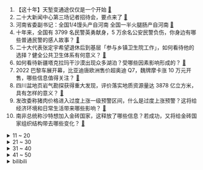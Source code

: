 1. 【这十年】天堑变通途仅仅是一个开始 [:link:](https://www.zhihu.com/question/575251031)
2. 二十大新闻中心第三场记者招待会，要点来了 [:link:](https://www.zhihu.com/question/575244353)
3. 河南省委副书记：全国1/4馒头产自河南 全国一半火腿肠产自河南 [:link:](https://www.zhihu.com/question/575248661)
4. 十年来，全国有 3799 名民警英勇献身，5 万余名公安民警负伤，你身边有哪些普通民警的感人故事？ [:link:](https://www.zhihu.com/question/560797326)
5. 二十大代表张定宇希望退休后到基层「参与乡镇卫生院工作」，如何看待他的选择？健全公共卫生体系有何意义？ [:link:](https://www.zhihu.com/question/560898371)
6. 如何看待新疆塔克拉玛干沙漠出现众多湖泊？受哪些因素影响形成的？ [:link:](https://www.zhihu.com/question/560600203)
7. 2022 巴黎车展开幕，比亚迪唐欧洲售价超奥迪 Q7，魏牌摩卡涨 10 万元开售，哪些信息值得关注？ [:link:](https://www.zhihu.com/question/560590154)
8. 四川盆地页岩气勘探获得重大发现，评价落实地质资源量达 3878 亿立方米，具有怎样的意义？ [:link:](https://www.zhihu.com/question/560717476)
9. 发改委称猪肉价格进入过度上涨一级预警区间，什么是过度上涨预警？这将给经济环境和日常生活带来哪些影响？ [:link:](https://www.zhihu.com/question/560706053)
10. 南非总统称沙特想加入金砖国家，这释放了哪些信息？若成功，又将给金砖国家组织结构带去哪些变化？ [:link:](https://www.zhihu.com/question/560612548)
<details>
<summary>11 ~ 20</summary>

11. 能不能在歼5，6，7等老式退役战斗机上加装自动驾驶，导航，制导装置，干扰弹和战斗部，变成无人版神风机？ [:link:](https://www.zhihu.com/question/53372385)
12. 泽连斯基称乌克兰 30% 发电厂被摧毁，基辅市长呼吁市民不要用空调等大功率电器，目前当地情况如何？ [:link:](https://www.zhihu.com/question/560615185)
13. 如何看待天津女孩向爸爸控诉「有本事试试我这个压力，请珍惜我们的儿童时光」，作为家长应该如何引导孩子？ [:link:](https://www.zhihu.com/question/560616228)
14. 女生赴英留学课堂几乎全是中国人，如何看待「反向留学」？这样出国「镀金」留学值得吗？ [:link:](https://www.zhihu.com/question/560785938)
15. 如何评价苹果于2022年10月18日在官网发布的iPad Pro 2022？ [:link:](https://www.zhihu.com/question/560610913)
16. 谷歌操作系统之心不死，重磅发布 KataOS 操作系统，该系统都有哪些亮点？ [:link:](https://www.zhihu.com/question/560937437)
17. 为什么让恋爱脑看「王宝钏挖野菜」的梗能火？你以前意识到王宝钏是恋爱脑了吗？ [:link:](https://www.zhihu.com/question/560604980)
18. 继马斯克后，又一名美国亿万富翁提议乌方保持中立，并让出克里米亚以停止俄乌冲突，如何解读这些言论？ [:link:](https://www.zhihu.com/question/560954287)
19. 乌官员称俄所谓「战时状态」对乌克兰没有意义，此前普京宣布在顿涅茨克等四地实施战时状态，如何看待该回应？ [:link:](https://www.zhihu.com/question/560962615)
20. 高中时期的友谊值得珍惜吗？ [:link:](https://www.zhihu.com/question/560828492)
</details>
<details>
<summary>21 ~ 30</summary>

21. 一个家庭越来越好的征兆是什么？ [:link:](https://www.zhihu.com/question/555044022)
22. 风力发电为什么被称为垃圾电？ [:link:](https://www.zhihu.com/question/559536641)
23. S12 全球总决赛 LPL 四支战队最终都能走到哪里？ [:link:](https://www.zhihu.com/question/557828111)
24. 如何评价 TES 主教练「白色月牙」的水平？ [:link:](https://www.zhihu.com/question/559814812)
25. 苹果中国对 iPad 全线大涨价，mini 6 上调 200 元，如何看待苹果此次调价？ [:link:](https://www.zhihu.com/question/560731650)
26. 如何看待 iPad 全系列涨价？ [:link:](https://www.zhihu.com/question/560636750)
27. 2022 年双十一买平板推荐什么? [:link:](https://www.zhihu.com/question/493052981)
28. 快乐教育真的是什么都不教，顺其自然吗？ [:link:](https://www.zhihu.com/question/558945298)
29. 俄外长称「维持在西方外交存在无意义，不如转向亚非拉」，释放了什么信号？ [:link:](https://www.zhihu.com/question/560828835)
30. 《原神》的角色胡桃有多强？ [:link:](https://www.zhihu.com/question/559371169)
</details>
<details>
<summary>31 ~ 40</summary>

31. 俄对乌行动总指挥称「赫尔松局势紧张、希望乌克兰是独立于西方和北约的对俄友好国家」，有哪些信息值得关注？ [:link:](https://www.zhihu.com/question/560832757)
32. 体脂秤的原理是什么？ [:link:](https://www.zhihu.com/question/24220914)
33. 乌方称与俄方已无谈判空间，北约表示将为乌提供反无人机系统，俄乌冲突是否将再次升级？未来将如何发展？ [:link:](https://www.zhihu.com/question/560910815)
34. 如何看待「穿着拖鞋出街」的时尚潮流？ [:link:](https://www.zhihu.com/question/557742636)
35. 如何理解科幻小说《你一生的故事》？ [:link:](https://www.zhihu.com/question/31078219)
36. 英媒爆 BBC 已准备秘密讲稿，将在大规模停电时广播安抚民众，有哪些信息值得关注？ [:link:](https://www.zhihu.com/question/560892984)
37. 为什么办公室里喝茶的年轻人比较少？ [:link:](https://www.zhihu.com/question/554727337)
38. 中科大成果或实现「秒」被重新定义，实验结果将对基础物理学研究产生什么影响？我们的生活会发生变化吗？ [:link:](https://www.zhihu.com/question/560939095)
39. 《阿凡达 2》时长 190 分钟，对这部电影你有哪些期待？ [:link:](https://www.zhihu.com/question/560860974)
40. 大家能分享一下当前博士就业的情况吗？ [:link:](https://www.zhihu.com/question/559157484)
</details>
<details>
<summary>41 ~ 50</summary>

41. 大龄剩女，为什么总是相亲失败？ [:link:](https://www.zhihu.com/question/554133260)
42. 香港特别行政区行政长官称「港交所拟修改主板上市规则」，吸引无盈利、无收入科技公司上市，将带来哪些影响？ [:link:](https://www.zhihu.com/question/560813543)
43. 身心疲惫、人生无望的时候该怎么去排解自己的心情？ [:link:](https://www.zhihu.com/question/559961086)
44. 投资一个Galgame需要多少钱（RMB）？ [:link:](https://www.zhihu.com/question/560255727)
45. 当地时间 10 月 19 日下午，乌克兰全境发布防空警报，具体情况如何？ [:link:](https://www.zhihu.com/question/560948690)
46. 《红楼梦》中作者写甄宝玉的用意是什么？他的结局有什么意义？ [:link:](https://www.zhihu.com/question/500967255)
47. 「双11」期间淘宝推出物流订单一键托管功能，主动识别干预问题物流订单，你怎么看这个功能？ [:link:](https://www.zhihu.com/question/560920639)
48. 有哪些高效阅读源码的技巧？ [:link:](https://www.zhihu.com/question/21916249)
49. 为什么 TES 夏季赛那么强，S12 世界赛游泳了？ [:link:](https://www.zhihu.com/question/559773307)
50. 金陵十二钗都是离恨天下凡历劫来的，那薛宝钗的前世是谁？ [:link:](https://www.zhihu.com/question/59044836)
</details><details>
<summary>bilibili</summary>

1. 【(G)I-DLE】[M/V] - 'Nxde' [:link:](//www.bilibili.com/video/BV1wW4y1n7y3)
2. “素材而已，怎么也会让人怀念呢” [:link:](//www.bilibili.com/video/BV1d8411Y7fJ)
3. 怪奇物语变装 [:link:](//www.bilibili.com/video/BV1AK411X7Fn)
4. 刘庸时隔一年喝芦荟汁，再次见到新小子，感慨万千 [:link:](//www.bilibili.com/video/BV1Tm4y1w7Ck)
5. 全球十大自助餐之一！豪华邮轮上吃7天7夜是一种什么体验 [:link:](//www.bilibili.com/video/BV1DP411P7om)
6. 当初以为被节目组玩了，没想到他清醒的玩了节目组 [:link:](//www.bilibili.com/video/BV1Fm4y1w7cg)
7. 师 徒 情 深 [:link:](//www.bilibili.com/video/BV1eP411N7Qb)
8. 中国共产党国际形象网宣片《CPC》 [:link:](//www.bilibili.com/video/BV1cm4y1w7gN)
9. 不要带着奇怪的东西出门 [:link:](//www.bilibili.com/video/BV1kN4y1w7nb)
10. “还有十分钟才考试，来得及” [:link:](//www.bilibili.com/video/BV1ve4y1S7W6)
<details>
<summary>11 ~ 20</summary>

11. (G)I-DLE最新回归曲Nxde MV+首舞台公开 [:link:](//www.bilibili.com/video/BV1Q8411Y7Gv)
12. 【原神】所有角色换成妮露大招，对你使用魅惑~ [:link:](//www.bilibili.com/video/BV19N4y1c7in)
13. 花420元给工友们复刻35元冬菇鸡盒饭，能赚多少钱？ [:link:](//www.bilibili.com/video/BV1km4y1c77f)
14. 《one last shake》 [:link:](//www.bilibili.com/video/BV1He4y1v7tx)
15. 谁说弹钢琴可以变优雅，钢琴在他这会抑郁的 [:link:](//www.bilibili.com/video/BV15g411a7d2)
16. 《打工日记》 [:link:](//www.bilibili.com/video/BV1fR4y1X7bx)
17. 烟鬼The Chainsmokers：我们的中国团队说这样做会火!! [:link:](//www.bilibili.com/video/BV1eP411N7zX)
18. 花100英镑让英国前下议院议长约翰伯考给23考研学子的忠告！！！！ [:link:](//www.bilibili.com/video/BV1Tm4y1w7MM)
19. ❤️剪一种很新的东西❤️ [:link:](//www.bilibili.com/video/BV13e4y1S7eq)
20. 健什么身，来攻沙啊 [:link:](//www.bilibili.com/video/BV1yK411S7Qq)
</details>
<details>
<summary>21 ~ 30</summary>

21. 长大后发现，这么讽刺的动画再也没有了！ [:link:](//www.bilibili.com/video/BV1w84y167XH)
22. 外国博主英文讲解：二十大为什么如此重要？ [:link:](//www.bilibili.com/video/BV1ug41187Kx)
23. 这个视频的潜力，够你上清北了 [:link:](//www.bilibili.com/video/BV1Ce4y1j79k)
24. 用科学打破次元壁！我终于成为了我梦里的剑客！ [:link:](//www.bilibili.com/video/BV1fg411h7rP)
25. TES饭堂实力还是在的，可惜遇上了这个霉比【还愿挑战ep15-滔搏食堂】 [:link:](//www.bilibili.com/video/BV1be411V7nH)
26. 下课喽～来段恰恰 [:link:](//www.bilibili.com/video/BV1oe4y1S7SL)
27. 谁也别想撑伞！ [:link:](//www.bilibili.com/video/BV1K8411e7rm)
28. 《疑似早期环太平洋机甲同步训练流出...》 [:link:](//www.bilibili.com/video/BV1ZK411Q7B3)
29. 【赖神别搞God】无缝衔接初尝试：今天给你们整点离谱的 [:link:](//www.bilibili.com/video/BV1qe4y1m7Mu)
30. 甲方我再问你一次我跳舞带劲不 [:link:](//www.bilibili.com/video/BV1vR4y1X79P)
</details>
<details>
<summary>31 ~ 40</summary>

31. 流心绿豆糕·翻车版 [:link:](//www.bilibili.com/video/BV1eR4y1X7Fh)
32. 大大怪将军和小小怪下士 [:link:](//www.bilibili.com/video/BV13W4y1n71f)
33. 【原神整活】 派蒙：赛诺？充得上能吗他！哈哈哈哈！（充能完毕） [:link:](//www.bilibili.com/video/BV1f14y1L79u)
34. 艺术家们用一张图证明创意不会被AI所代替 [:link:](//www.bilibili.com/video/BV1A84y167iA)
35. 土木工程之工地四年的变化。 [:link:](//www.bilibili.com/video/BV1i84y1z7qQ)
36. 我妹还是蛮，实事求是的 [:link:](//www.bilibili.com/video/BV1Hd4y127ej)
37. 有些事情是命中注定的！ [:link:](//www.bilibili.com/video/BV1D14y1L76m)
38. 穿大衣一定要扎的低丸子头！好看又简单，大家赶紧学起来呀！ [:link:](//www.bilibili.com/video/BV1Sg411h7HB)
39. 当你的朋友真的去看了你推荐的电影或视频 [:link:](//www.bilibili.com/video/BV1w8411e7D3)
40. 女人过了20岁就不要穿的和孩子一样！ [:link:](//www.bilibili.com/video/BV1WP411N7Fw)
</details>
<details>
<summary>41 ~ 50</summary>

41. 世界著名景点奔现翻车！奇妙的文化输出现场！ [:link:](//www.bilibili.com/video/BV1Be4y1m7hZ)
42. 上次干活不小心摔伤了，养伤期间发个库存，感谢小伙伴们的支持。 [:link:](//www.bilibili.com/video/BV1yK411Q75o)
43. 【白小白】暗黑魅惑《万物起舞》编舞课堂直拍版 [:link:](//www.bilibili.com/video/BV1Me411V7aq)
44. 献身仪仗，为国争光 [:link:](//www.bilibili.com/video/BV1K14y1j7Z4)
45. 十岁的我看到一定很开心吧 [:link:](//www.bilibili.com/video/BV1rG4y1n7dz)
46. 一个卖肉贩子却获得了，全世界只有三枚的“权力”戒指 [:link:](//www.bilibili.com/video/BV1sm4y1A7gy)
47. 食人魔被判9个无期徒刑！却当上警方顾问？！经典惊悚犯罪片《红龙》 [:link:](//www.bilibili.com/video/BV1y84y1z77r)
48. 日本最近降温了 [:link:](//www.bilibili.com/video/BV1ug411a7rQ)
49. 漫步 [:link:](//www.bilibili.com/video/BV16G41177mh)
50. 在宝宝身上放个摄像头后，发现他内心戏很足 [:link:](//www.bilibili.com/video/BV1ue4y1J773)
</details>
<details>
<summary>51 ~ 60</summary>

51. 【秋天速减30斤】懒人必备减肥包,大体重友好 [:link:](//www.bilibili.com/video/BV1gK411X75p)
52. 当我拥有了切尔西的时候，你就知道了什么是蓝色妖姬了 [:link:](//www.bilibili.com/video/BV1k44y1f7qU)
53. 再谈“城市改名”的烂梗 [:link:](//www.bilibili.com/video/BV1Je4y1m7sE)
54. 【整活】八强茶话会 （EDG RNG JDG）"我们都有不得不赢的理由" [:link:](//www.bilibili.com/video/BV18g411a71V)
55. 【(G)I-DLE】“生来赤裸 ” 'Nxde' MV中字 [:link:](//www.bilibili.com/video/BV1q14y1L7rq)
56. 你要对人家做什么啦！！！(；´Д`A [:link:](//www.bilibili.com/video/BV1MW4y1n7dA)
57. 表姑在温州搞批发... [:link:](//www.bilibili.com/video/BV1Q14y1L7WR)
58. 一生自律的牛肉 [:link:](//www.bilibili.com/video/BV1Lm4y1P7ZW)
59. 假装断片后在兄弟的床上拉肚子！他会是什么反应？！ [:link:](//www.bilibili.com/video/BV1uD4y1r7YQ)
60. 当你带上低情商女友去探病 [:link:](//www.bilibili.com/video/BV1uG411779i)
</details>
<details>
<summary>61 ~ 70</summary>

61. 这次的扫街教学视频多少有点尴尬，拍了那么多年照片，也是第一次打马赛克..... [:link:](//www.bilibili.com/video/BV1v84y1z7B4)
62. 假如校长夸班级纪律好 [:link:](//www.bilibili.com/video/BV1Cm4y1c7WZ)
63. 【Miume・MARiA・217】讴歌烂漫【舞见 最终篇！】 [:link:](//www.bilibili.com/video/BV1yG4y1n76b)
64. 外网热议：为什么西方最邪恶的红色在中国大受欢迎？ [:link:](//www.bilibili.com/video/BV1Qe4y1j75k)
65. 【原神】3.2前瞻直播300原石兑换码！送角色！卡池信息公布！散兵进周本！须弥主线结束！不可错过！ [:link:](//www.bilibili.com/video/BV14t4y1F7Tk)
66. 随心所欲是心里永远的Top1！ [:link:](//www.bilibili.com/video/BV1be4y1i7vN)
67. 肥牛千层锅冬天吃还不爽死？每一口都有菜有肉有汤！ [:link:](//www.bilibili.com/video/BV1ae4y1m7jZ)
68. 比脸还大的猪肘子，肉汁拌饭绝了！就是来这吃饭有做客恐惧症！ [:link:](//www.bilibili.com/video/BV1nm4y1P79V)
69. 痛 太痛了 原谅我，不能带你去月球了 [:link:](//www.bilibili.com/video/BV1A84y1z7LV)
70. 无论什么咖位，每个人我只给你3秒钟镜头 [:link:](//www.bilibili.com/video/BV1Wg411a79n)
</details>
<details>
<summary>71 ~ 80</summary>

71. 我的爱情没睡醒！ [:link:](//www.bilibili.com/video/BV1Hg411a7FX)
72. 你俩别跟我嘚瑟啊 [:link:](//www.bilibili.com/video/BV1DV4y1V7HG)
73. 悲喜得失 都是我们曾经走过的路 值得每个人铭记 [:link:](//www.bilibili.com/video/BV15g41187FB)
74. 南昌.羊子两室一厅   厨子探店¥220 [:link:](//www.bilibili.com/video/BV1ED4y1C7Q9)
75. 我说timing啊! 懂不懂中文啊！ [:link:](//www.bilibili.com/video/BV1ye4y1E7si)
76. 青铜局到底多难打？ [:link:](//www.bilibili.com/video/BV1mG4y1n79h)
77. 糟糕！我不是香香软软的女孩子 [:link:](//www.bilibili.com/video/BV17K411X7ZC)
78. 死歌这波打完直接emo [:link:](//www.bilibili.com/video/BV1MW4y1n7rh)
79. 光拍洗澡了 [:link:](//www.bilibili.com/video/BV1Md4y127Pp)
80. 【阿斗】最羞辱的死法，上厕所被儿子射杀！美剧史诗巨作《权力的游戏》第15期 [:link:](//www.bilibili.com/video/BV1we4y1i7xi)
</details>
<details>
<summary>81 ~ 90</summary>

81. 鸭子的膝跳反射 [:link:](//www.bilibili.com/video/BV18g411a7wn)
82. 英国传统料理，土豆泥和牛肉的完美结合！ [:link:](//www.bilibili.com/video/BV18G4y1n7XU)
83. 不用烤箱，保证你学一次就能看会的酸奶慕斯蛋糕！ [:link:](//www.bilibili.com/video/BV1ZW4y1J7KJ)
84. 退休教师李爷爷满头白发，在路灯下义务教孩子书法近10年，“老师”两个字突然在爷爷身上找到了答案！ [:link:](//www.bilibili.com/video/BV1u84y1z7A3)
85. 达摩：这老头挺能抗呀 [:link:](//www.bilibili.com/video/BV1GK411X7LT)
86. 没点才艺都不敢说自己是ikun [:link:](//www.bilibili.com/video/BV1rm4y1A79M)
87. 《让子弹飞》1处剧情败笔？张麻子为何必须「睡老汤」？！10万字拆解09 [:link:](//www.bilibili.com/video/BV1VK411X7iv)
88. 求这只鱼的阴影面积！面对一群猫，这鱼得螺旋上天，太喜欢这个设计师的创意了！将有趣的元素结合在一起，不但可以娱乐拼图，还能当摆件，送人也不错！ [:link:](//www.bilibili.com/video/BV1T14y1j74r)
89. 璃月富婆就是大方，白嫖原石的攻略，不容错！ [:link:](//www.bilibili.com/video/BV1aP411N75E)
90. 我很担心这家公司的体检！ [:link:](//www.bilibili.com/video/BV18D4y1C743)
</details>
<details>
<summary>91 ~ 100</summary>

91. 现在20后那么双标的吗！！？ [:link:](//www.bilibili.com/video/BV1SR4y1X7RW)
92. 英国金融男老公穿的太不成熟了…… [:link:](//www.bilibili.com/video/BV1Pg41187zk)
93. 宿舍时装秀，封校的精神状况 [:link:](//www.bilibili.com/video/BV148411s7DM)
94. 都说小狗难捡，而我却捡到了“隐藏款”！ [:link:](//www.bilibili.com/video/BV19d4y117N4)
95. 朋友，你见过1918年的钢铁侠吗？【解说全覆盖31期】 [:link:](//www.bilibili.com/video/BV1G14y1j7t7)
96. 听说这样一碗面外面卖888？ [:link:](//www.bilibili.com/video/BV1be411V72q)
97. 快乐使我年轻。 [:link:](//www.bilibili.com/video/BV1jG41177C5)
98. 当古画中的女子走进现实「丝滑变装」 [:link:](//www.bilibili.com/video/BV1ZV4y1V7Mo)
99. 米哈游也太敢说了吧，简直就是我的互联网嘴替！【原神】 [:link:](//www.bilibili.com/video/BV1te4y1m7Jx)
100. 笑死，包装还能这么玩？拜托不要把消费者当傻子！！ [:link:](//www.bilibili.com/video/BV1te411L7no)
</details></details>